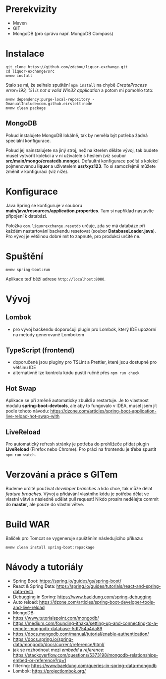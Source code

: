 # Prerekvizity

-   Maven
-   GIT
-   MongoDB (pro správu např. MongoDB Compass)

# Instalace

```
git clone https://github.com/zdebou/liquor-exchange.git
cd liquor-exchange/src
mvnw install
```

Stalo se mi, že selhalo spuštění `npm install` na chybě _CreateProcess error=193, %1 is not a valid Win32 application_ a potom mi pomohlo toto:

```
mvnw dependency:purge-local-repository -DmanualInclude=com.github.eirslett:node
mvnw clean package
```

## MongoDB

Pokud instalujete MongoDB lokálně, tak by neměla být potřeba žádná speciální konfigurace.

Pokud jej nainstalujete na jiný stroj, než na kterém děláte vývoj, tak budete muset vytvořit kolekci a v ní uživatele s heslem (viz soubor **src/main/mongo/createdb.mongo**). Defaultní konfigurace počítá s kolekcí pojmenovanou **liquor** a uživatelem **usr/xyz123**. To si samozřejmě můžete změnit v konfiguraci (viz níže).

# Konfigurace

Java Spring se konfiguruje v souboru **main/java/resources/application.properties**. Tam si například nastavíte připojení k databázi.

Položka `com.liquorexchange.resetdb` určuje, zda se má databáze při každém nastartování backendu resetovat (soubor **DatabaseLoader.java**). Pro vývoj je většinou dobré mít to zapnuté, pro produkci určitě ne.

# Spuštění

```
mvnw spring-boot:run
```

Aplikace teď běží adrese `http://localhost:8080`.

# Vývoj

## Lombok

-   pro vývoj backendu doporučuji plugin pro Lombok, který IDE upozorní na metody generované Lombokem

## TypeScript (frontend)

-   doporučené jsou pluginy pro TSLint a Prettier, které jsou dostupné pro většinu IDE
-   alternativně lze kontrolu kódu pustit ručně přes `npm run check`

## Hot Swap

Aplikace se při změně automaticky zbuildí a restartuje. Je to vlastnost modulu **spring-boot-devtools**, ale aby to fungovalo v IDEA, musel jsem jít podle tohoto návodu: https://dzone.com/articles/spring-boot-application-live-reload-hot-swap-with

## LiveReload

Pro automatický refresh stránky je potřeba do prohlížeče přidat plugin **LiveReload** (Firefox nebo Chrome). Pro práci na frontendu je třeba spustit `npm run watch`.

# Verzování a práce s GITem

Budeme určitě používat _developer branches_ a kdo chce, tak může dělat _feature brnaches_. Vývoj a přidávání vlastního kódu je potřeba dělat ve vlastní větvi a následně udělat pull request! Nikdo prosím nedělejte commit do **master**, ale pouze do vlastní větve.

# Build WAR

Balíček pro Tomcat se vygeneruje spuštěním následujícího příkazu:

```
mvnw clean install spring-boot:repackage
```

# Návody a tutoriály

-   Spring Boot: https://spring.io/guides/gs/spring-boot/
-   React & Spring Data: https://spring.io/guides/tutorials/react-and-spring-data-rest/
-   Debugging in Spring: https://www.baeldung.com/spring-debugging
-   Auto reload: https://dzone.com/articles/spring-boot-developer-tools-and-live-reload
-   MongoDB:
-   https://www.tutorialspoint.com/mongodb/
-   https://medium.com/founding-ithaka/setting-up-and-connecting-to-a-remote-mongodb-database-5df754a4da89
-   https://docs.mongodb.com/manual/tutorial/enable-authentication/
-   https://docs.spring.io/spring-data/mongodb/docs/current/reference/html/
-   jak se rozhodnout mezi _embedd_ a _reference_: https://stackoverflow.com/questions/5373198/mongodb-relationships-embed-or-reference?rq=1
-   filtering: https://www.baeldung.com/queries-in-spring-data-mongodb
-   Lombok: https://projectlombok.org/
